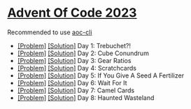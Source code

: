 # [Advent Of Code 2023](https://adventofcode.com/2023/)

Recommended to use [aoc-cli](https://github.com/scarvalhojr/aoc-cli)

- [[Problem]](https://adventofcode.com/2023/day/1) [[Solution]](src/Day01.kt) Day 1: Trebuchet?!
- [[Problem]](https://adventofcode.com/2023/day/2) [[Solution]](src/Day02.kt) Day 2: Cube Conundrum
- [[Problem]](https://adventofcode.com/2023/day/3) [[Solution]](src/Day03.kt) Day 3: Gear Ratios
- [[Problem]](https://adventofcode.com/2023/day/4) [[Solution]](src/Day04.kt) Day 4: Scratchcards
- [[Problem]](https://adventofcode.com/2023/day/5) [[Solution]](src/Day05.kt) Day 5: If You Give A Seed A Fertilizer
- [[Problem]](https://adventofcode.com/2023/day/6) [[Solution]](src/Day06.kt) Day 6: Wait For It
- [[Problem]](https://adventofcode.com/2023/day/7) [[Solution]](src/Day07.kt) Day 7: Camel Cards
- [[Problem]](https://adventofcode.com/2023/day/8) [[Solution]](src/Day08.kt) Day 8: Haunted Wasteland
